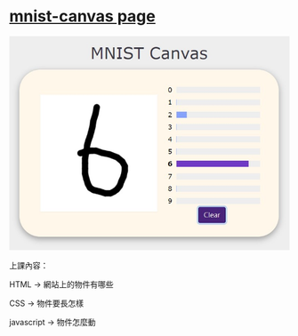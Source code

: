 # [mnist-canvas page](ruiyangju.github.io/mnist-canvas/)

<p align="center">
  <img src="mnist.jpg" width="640" title="mnist">
</p>


上課內容：

  HTML -> 網站上的物件有哪些
  
  CSS -> 物件要長怎樣
  
  javascript -> 物件怎麼動
